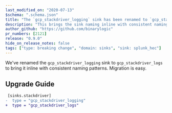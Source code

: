 ```yaml
---
last_modified_on: "2020-07-13"
$schema: ".schema.json"
title: "The `gcp_stackdriver_logging` sink has been renamed to `gcp_stackdriver_logs`"
description: "This brings the sink naming inline with consistent naming pattern"
author_github: "https://github.com/binarylogic"
pr_numbers: [2121]
release: "0.9.0"
hide_on_release_notes: false
tags: ["type: breaking change", "domain: sinks", "sink: splunk_hec"]
---
```


We've renamed the `gcp_stackdriver_logging` sink to `gcp_stackdriver_logs` to
bring it inline with consistent naming patterns. Migration is easy.

## Upgrade Guide

```diff title="vector.toml"
 [sinks.stackdriver]
-  type = "gcp_stackdriver_logging"
+  type = "gcp_stackdriver_logs"
```


